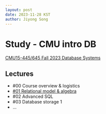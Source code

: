 ```yaml
---
layout: post
date: 2023-11-28 KST
author: Jiyong Song
---
```


# Study - CMU intro DB

[CMU15-445/645 Fall 2023 Database Systems](https://15445.courses.cs.cmu.edu/fall2023/)

## Lectures
* #00 Course overview & logistics
* [#01 Relational model & algebra](2023-11-28-cmu-intro-db-lecture01.html)
* #02 Advanced SQL
* #03 Database storage 1
* ...
